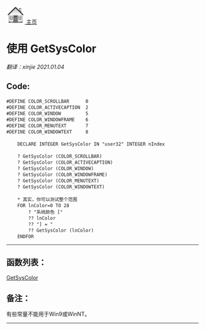 [<img src="../images/home.png"> 主页 ](https://github.com/VFP9/Win32API)  

# 使用 GetSysColor
_翻译：xinjie  2021.01.04_

## Code:
```foxpro  
#DEFINE COLOR_SCROLLBAR      0
#DEFINE COLOR_ACTIVECAPTION  2
#DEFINE COLOR_WINDOW         5
#DEFINE COLOR_WINDOWFRAME    6
#DEFINE COLOR_MENUTEXT       7
#DEFINE COLOR_WINDOWTEXT     8

	DECLARE INTEGER GetSysColor IN "user32" INTEGER nIndex
	
	? GetSysColor (COLOR_SCROLLBAR)
	? GetSysColor (COLOR_ACTIVECAPTION)
	? GetSysColor (COLOR_WINDOW)
	? GetSysColor (COLOR_WINDOWFRAME)
	? GetSysColor (COLOR_MENUTEXT)
	? GetSysColor (COLOR_WINDOWTEXT)

	* 其实，你可以测试整个范围
	FOR lnColor=0 TO 28
		? "系统颜色 ["
		?? lnColor
		?? "] = "
		?? GetSysColor (lnColor)
	ENDFOR  
```  
***  


## 函数列表：
[GetSysColor](../libraries/user32/GetSysColor.md)  

## 备注：
有些常量不能用于Win9或WinNT。  
  
***  

